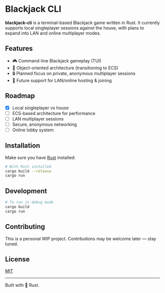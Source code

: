 # Blackjack CLI

**blackjack-cli** is a terminal-based Blackjack game written in Rust. It currently supports local singleplayer sessions against the house, with plans to expand into LAN and online multiplayer modes.

## Features

- 🎮 Command-line Blackjack gameplay (TUI)
- 🧠 Object-oriented architecture (transitioning to ECS)
- 🔒 Planned focus on private, anonymous multiplayer sessions
- 📡 Future support for LAN/online hosting & joining

## Roadmap

- [x] Local singleplayer vs house
- [ ] ECS-based architecture for performance
- [ ] LAN multiplayer sessions
- [ ] Secure, anonymous networking
- [ ] Online lobby system

## Installation

Make sure you have [Rust](https://www.rust-lang.org/tools/install) installed:

```bash
# With Rust installed
cargo build --release
cargo run
```

## Development
```bash
# To run in debug mode
cargo build
cargo run
```

## Contributing
This is a personal WIP project. Contributions may be welcome later — stay tuned.

## License
[MIT](LICENSE)

---
Built with 🦀 Rust.